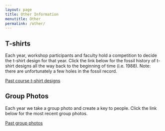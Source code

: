 ```yaml
---
layout: page
title: Other Information
menutitle: Other
permalink: /other/
---
```

## T-shirts

Each year, workshop participants and faculty hold a competition to decide the t-shirt design for that year. Click the link below for the fossil history of t-shirt designs all the way back to the beginning of time (i.e. 1988). Note: there are unfortunately a few holes in the fossil record.

[Past course t-shirt designs](/tshirts)

## Group Photos

Each year we take a group photo and create a key to people. Click the link below for the most recent group photos.

[Past group photos](/group-photos/)
